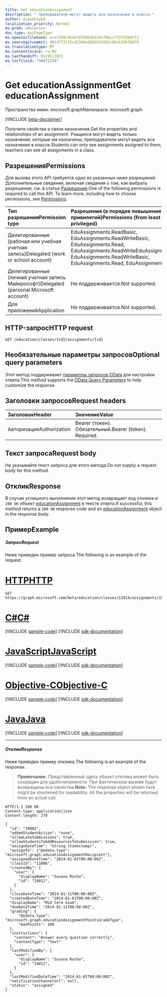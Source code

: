 ```yaml
---
title: Get educationAssignment
description: " преподаватели могут видеть все назначения в классе."
author: dipakboyed
localization_priority: Normal
ms.prod: education
doc_type: apiPageType
ms.openlocfilehash: ece73d9cd54e7d780b4833dcf86cc772f3260773
ms.sourcegitcommit: d014f72cf2cd130bedb02651092c0be12967b679
ms.translationtype: MT
ms.contentlocale: ru-RU
ms.lasthandoff: 03/05/2021
ms.locfileid: "50472229"
---
```

# <a name="get-educationassignment"></a><span data-ttu-id="6da1d-103">Get educationAssignment</span><span class="sxs-lookup"><span data-stu-id="6da1d-103">Get educationAssignment</span></span>

<span data-ttu-id="6da1d-104">Пространство имен: microsoft.graph</span><span class="sxs-lookup"><span data-stu-id="6da1d-104">Namespace: microsoft.graph</span></span>

[!INCLUDE [beta-disclaimer](../../includes/beta-disclaimer.md)]

<span data-ttu-id="6da1d-105">Получите свойства и связи назначения.</span><span class="sxs-lookup"><span data-stu-id="6da1d-105">Get the properties and relationships of an assignment.</span></span> <span data-ttu-id="6da1d-106">Учащиеся могут видеть только назначения, которые им назначены; преподаватели могут видеть все назначения в классе.</span><span class="sxs-lookup"><span data-stu-id="6da1d-106">Students can only see assignments assigned to them; teachers can see all assignments in a class.</span></span>

## <a name="permissions"></a><span data-ttu-id="6da1d-107">Разрешения</span><span class="sxs-lookup"><span data-stu-id="6da1d-107">Permissions</span></span>
<span data-ttu-id="6da1d-p102">Для вызова этого API требуется одно из указанных ниже разрешений. Дополнительные сведения, включая сведения о том, как выбрать разрешения, см. в статье [Разрешения](/graph/permissions-reference).</span><span class="sxs-lookup"><span data-stu-id="6da1d-p102">One of the following permissions is required to call this API. To learn more, including how to choose permissions, see [Permissions](/graph/permissions-reference).</span></span>


|<span data-ttu-id="6da1d-110">Тип разрешения</span><span class="sxs-lookup"><span data-stu-id="6da1d-110">Permission type</span></span>      | <span data-ttu-id="6da1d-111">Разрешения (в порядке повышения привилегий)</span><span class="sxs-lookup"><span data-stu-id="6da1d-111">Permissions (from least to most privileged)</span></span>              |
|:--------------------|:---------------------------------------------------------|
|<span data-ttu-id="6da1d-112">Делегированные (рабочая или учебная учетная запись)</span><span class="sxs-lookup"><span data-stu-id="6da1d-112">Delegated (work or school account)</span></span> | <span data-ttu-id="6da1d-113">EduAssignments.ReadBasic, EduAssignments.ReadWriteBasic, EduAssignments.Read, EduAssignments.ReadWrite</span><span class="sxs-lookup"><span data-stu-id="6da1d-113">EduAssignments.ReadBasic, EduAssignments.ReadWriteBasic, EduAssignments.Read, EduAssignments.ReadWrite</span></span> |
|<span data-ttu-id="6da1d-114">Делегированные (личная учетная запись Майкрософт)</span><span class="sxs-lookup"><span data-stu-id="6da1d-114">Delegated (personal Microsoft account)</span></span> |  <span data-ttu-id="6da1d-115">Не поддерживается.</span><span class="sxs-lookup"><span data-stu-id="6da1d-115">Not supported.</span></span>  |
|<span data-ttu-id="6da1d-116">Для приложений</span><span class="sxs-lookup"><span data-stu-id="6da1d-116">Application</span></span> | <span data-ttu-id="6da1d-117">Не поддерживается.</span><span class="sxs-lookup"><span data-stu-id="6da1d-117">Not supported.</span></span>  | 

## <a name="http-request"></a><span data-ttu-id="6da1d-118">HTTP-запрос</span><span class="sxs-lookup"><span data-stu-id="6da1d-118">HTTP request</span></span>
<!-- { "blockType": "ignored" } -->
```http
GET /education/classes/{id}/assignments/{id}
```
## <a name="optional-query-parameters"></a><span data-ttu-id="6da1d-119">Необязательные параметры запросов</span><span class="sxs-lookup"><span data-stu-id="6da1d-119">Optional query parameters</span></span>
<span data-ttu-id="6da1d-120">Этот метод поддерживает [параметры запросов OData](/graph/query-parameters) для настройки ответа.</span><span class="sxs-lookup"><span data-stu-id="6da1d-120">This method supports the [OData Query Parameters](/graph/query-parameters) to help customize the response.</span></span>

## <a name="request-headers"></a><span data-ttu-id="6da1d-121">Заголовки запросов</span><span class="sxs-lookup"><span data-stu-id="6da1d-121">Request headers</span></span>
| <span data-ttu-id="6da1d-122">Заголовок</span><span class="sxs-lookup"><span data-stu-id="6da1d-122">Header</span></span>       | <span data-ttu-id="6da1d-123">Значение</span><span class="sxs-lookup"><span data-stu-id="6da1d-123">Value</span></span> |
|:---------------|:--------|
| <span data-ttu-id="6da1d-124">Авторизация</span><span class="sxs-lookup"><span data-stu-id="6da1d-124">Authorization</span></span>  | <span data-ttu-id="6da1d-p103">Bearer {токен}. Обязательный.</span><span class="sxs-lookup"><span data-stu-id="6da1d-p103">Bearer {token}. Required.</span></span>  |

## <a name="request-body"></a><span data-ttu-id="6da1d-127">Текст запроса</span><span class="sxs-lookup"><span data-stu-id="6da1d-127">Request body</span></span>
<span data-ttu-id="6da1d-128">Не указывайте текст запроса для этого метода.</span><span class="sxs-lookup"><span data-stu-id="6da1d-128">Do not supply a request body for this method.</span></span>

## <a name="response"></a><span data-ttu-id="6da1d-129">Отклик</span><span class="sxs-lookup"><span data-stu-id="6da1d-129">Response</span></span>
<span data-ttu-id="6da1d-130">В случае успешного выполнения этот метод возвращает код отклика и `200 OK` объект [educationAssignment](../resources/educationassignment.md) в тексте ответа.</span><span class="sxs-lookup"><span data-stu-id="6da1d-130">If successful, this method returns a `200 OK` response code and an [educationAssignment](../resources/educationassignment.md) object in the response body.</span></span>
## <a name="example"></a><span data-ttu-id="6da1d-131">Пример</span><span class="sxs-lookup"><span data-stu-id="6da1d-131">Example</span></span>
##### <a name="request"></a><span data-ttu-id="6da1d-132">Запрос</span><span class="sxs-lookup"><span data-stu-id="6da1d-132">Request</span></span>
<span data-ttu-id="6da1d-133">Ниже приведен пример запроса.</span><span class="sxs-lookup"><span data-stu-id="6da1d-133">The following is an example of the request.</span></span>

# <a name="http"></a>[<span data-ttu-id="6da1d-134">HTTP</span><span class="sxs-lookup"><span data-stu-id="6da1d-134">HTTP</span></span>](#tab/http)
<!-- {
  "blockType": "request",
  "name": "get_educationassignment"
}-->
```msgraph-interactive
GET https://graph.microsoft.com/beta/education/classes/11014/assignments/19002
```
# <a name="c"></a>[<span data-ttu-id="6da1d-135">C#</span><span class="sxs-lookup"><span data-stu-id="6da1d-135">C#</span></span>](#tab/csharp)
[!INCLUDE [sample-code](../includes/snippets/csharp/get-educationassignment-csharp-snippets.md)]
[!INCLUDE [sdk-documentation](../includes/snippets/snippets-sdk-documentation-link.md)]

# <a name="javascript"></a>[<span data-ttu-id="6da1d-136">JavaScript</span><span class="sxs-lookup"><span data-stu-id="6da1d-136">JavaScript</span></span>](#tab/javascript)
[!INCLUDE [sample-code](../includes/snippets/javascript/get-educationassignment-javascript-snippets.md)]
[!INCLUDE [sdk-documentation](../includes/snippets/snippets-sdk-documentation-link.md)]

# <a name="objective-c"></a>[<span data-ttu-id="6da1d-137">Objective-C</span><span class="sxs-lookup"><span data-stu-id="6da1d-137">Objective-C</span></span>](#tab/objc)
[!INCLUDE [sample-code](../includes/snippets/objc/get-educationassignment-objc-snippets.md)]
[!INCLUDE [sdk-documentation](../includes/snippets/snippets-sdk-documentation-link.md)]

# <a name="java"></a>[<span data-ttu-id="6da1d-138">Java</span><span class="sxs-lookup"><span data-stu-id="6da1d-138">Java</span></span>](#tab/java)
[!INCLUDE [sample-code](../includes/snippets/java/get-educationassignment-java-snippets.md)]
[!INCLUDE [sdk-documentation](../includes/snippets/snippets-sdk-documentation-link.md)]

---

##### <a name="response"></a><span data-ttu-id="6da1d-139">Отклик</span><span class="sxs-lookup"><span data-stu-id="6da1d-139">Response</span></span>
<span data-ttu-id="6da1d-140">Ниже приведен пример отклика.</span><span class="sxs-lookup"><span data-stu-id="6da1d-140">The following is an example of the response.</span></span> 

><span data-ttu-id="6da1d-p104">**Примечание.** Представленный здесь объект отклика может быть сокращен для удобочитаемости. При фактическом вызове будут возвращены все свойства.</span><span class="sxs-lookup"><span data-stu-id="6da1d-p104">**Note:** The response object shown here might be shortened for readability. All the properties will be returned from an actual call.</span></span>

<!-- {
  "blockType": "response",
  "truncated": true,
  "@odata.type": "microsoft.graph.educationAssignment"
} -->
```http
HTTP/1.1 200 OK
Content-type: application/json
Content-length: 279

{
  "id": "19002",
  "addedStudentAction": "none",
  "allowLateSubmissions": true,
  "allowStudentsToAddResourcesToSubmission": true,
  "assignDateTime": "String (timestamp)",
  "assignTo": {"@odata.type": "microsoft.graph.educationAssignmentRecipient"},
  "assignedDateTime": "2014-01-01T00:00:00Z",
  "classId": "11006",
  "createdBy": {
    "user": {
      "displayName": "Susana Rocha",
      "id": "14012",
    }
  },
  "closeDateTime": "2014-01-11T00:00:00Z",
  "createdDateTime": "2014-01-01T00:00:00Z",
  "displayName": "Mid term exam",
  "dueDateTime": "2014-01-11T00:00:00Z",
  "grading": {
      "@odata.type": "microsoft.graph.educationAssignmentPointsGradeType",
      "maxPoints": 100
  },
  "instructions": {
    "content": "Answer every question correctly",
    "contentType": "Text"
  },
  "lastModifiedBy": {
    "user": {
      "displayName": "Susana Rocha",
      "id": "14012",
    }
  },
  "lastModifiedDateTime": "2014-01-01T00:00:00Z",
  "notificationChannelUrl": null,
  "status": "assigned"
}
```

<!-- uuid: 8fcb5dbc-d5aa-4681-8e31-b001d5168d79
2015-10-25 14:57:30 UTC -->
<!--
{
  "type": "#page.annotation",
  "description": "Get educationAssignment",
  "keywords": "",
  "section": "documentation",
  "tocPath": "",
  "suppressions": []
}
-->
